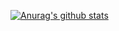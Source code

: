 [![Anurag's github stats](https://github-readme-stats.vercel.app/api?username=LukeSamkharadze&count_private=true&show_icons=true&theme=dark&icon_color=#DADADA)](https://github.com/anuraghazra/github-readme-stats)
